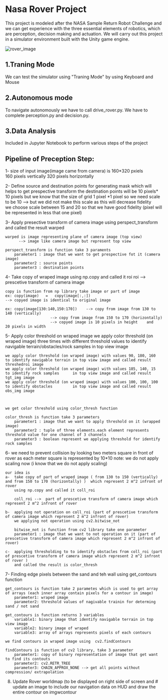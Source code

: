 # Nasa Rover Project
This project is modeled after the NASA Sample Return Robot Challenge and we can get experience with the three essential elements of robotics, which are perception, decision making and actuation. We will carry out this project in a simulator environment built with the Unity game engine.



![rover_image](https://user-images.githubusercontent.com/92469329/206799438-fbabbb93-415d-46ab-8715-c638a9858daa.jpg)

## 1.Traning Mode
We can test the simulator using "Traning Mode" by using Keyboard and Mouse


## 2.Autonomous mode
To navigate autonomously we have to call drive_rover.py. We have to complete perception.py and decision.py.

## 3.Data Analysis
Included in Jupyter Notebook to perform various steps of the project

## Pipeline of Preception Step:

1-      size of input image(image came from camera) is 160*320 pxiels   
        160 pixels vertically
        320 pixels horizontally
        
2- 	Define source and destination points for generating mask which will helps to get prespective transform
	the destination points will be 10 pixels* 10 pixels but we know that the size of grid 1 pixel *1 pixel
	so we need scale to be 10  --> but we did not make this scale as this will decrease fidelity  
	we choose scale between 15 and 20 so that we have good fidelity  (pixel will be represented in less that one pixel)









3-	Apply presective transform of camera image using perspect_transform and called the result  warped

	warped is image representing plane of camera image (top view)      
	      --> image like camera image but represent top view
	      
	perspect_transform is function take 3 paraments 
		parameter1 : image that we want to get prespective fot it (camera image)
		parameter2 : source points
		parameter3 : destination points      



4-	Take copy of wraped image using np.copy and called it roi
	roi -->  prescetive transform of camera image	
	
	copy is function from np library take image or part of image
	ex: copy(image)   =   copy(image[:,:])   
	--> copyed image is identical to original image
	
	ex: copy(image[130:140,150:170])    --> copy from image from 130 to 140 (vertically)
					    --> copy from image from 150 to 170 (horizontally)
					    --> copyed image is 10 pixels in height    and   20 pixels in width

5-	Apply color threshold on wraped image
	we apply color threshold (on wraped image) three times with different threshold values to identify navigable terrain/obstacles/rock samples in top view image
	
	we apply color threshold (on wraped image) with values 90, 180, 160  to identify navigable terrain in top view image and called result threshedroi image
	we apply color threshold (on wraped image) with values 185, 140, 15  to identify rock samples      in top view image and called result tgt_img image
	we apply color threshold (on wraped image) with values 100, 100, 100 to identify obstacles         in top view image and called result obs_img image



	we get color threshold using color_thresh function
	
	color_thresh is function take 3 parameters
		parameter1 : image that we want to apply threshold on it (wrapped image)
		parameter2 : tuple of three elements.each element represents threshold value for one channel of 3 channels
		parameter3 : boolean represent we applying threshold for identify rock samples



6-	we need to prevent collision by looking two meters square in front  of rover
	as each meter square is represented by 10*10      note: we do not apply scaling now  (i know that we do not apply scaling) 
	
	our idea is
	a-	take copy of part of wraped image ( from 130 to 150 (vertically) and from 150 to 170 (horizontally) )  which represent 2 m^2 infront of rover
		using np.copy and called it coll_roi
		
		coll_roi -->  part of prescetive transform of camera image which represent 2 m^2 infront of rover
		
	b-	applying not operation on coll_roi (part of prescetive transform of camera image which represent 2 m^2 infront of rover)
		we applying not operation using cv2.bitwise_not
		
		bitwise_not is function from cv2 library take one parameter
		parameter1 : image that we want to not operation on it (part of prescetive transform of camera image which represent 2 m^2 infront of rover)
		
	c-	applying thresholding to to identify obstacles from coll_roi (part of prescetive transform of camera image which represent 2 m^2 infront of rover )
		and called the result is color_thresh

7-	Finding edge pixels between the sand and teh wall using get_contours function
	
	get_contours is function take 2 parametes which is used to get array of arrays (each inner array contain pixels for a contour in image)
		parameter1: wraped image
		parameter2: threshold values of nagivable trainin for determing sand / not sand	
		
	get_contours is function returns 3 variables
		variable1: binary image that identify navigable terrain in top view image
		variable2: binary image of wraped	
		variable3: array of arrays represents pixels of each contours
	
	we find contours in wraped image using  cv2.findContours

	findContours is function of cv2 library, take 3 parameter
		parameter1: copy of binary representation of image that get want to find its contouts
		parameter2: cv2.RETR_TREE
		parameter3: CHAIN_APPROX_NONE --> get all points without compression/ extrapolation

                        

8. Update Rover worldmap (to be displayed on right side of screen and # update an image to include our navigation data on HUD and draw the entire contour on imgwcontour

















